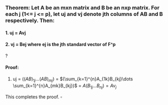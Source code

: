 ### Theorem: Let A be an mxn matrix and B be an nxp matrix. For each j (1<= j <= p), let uj and vj denote jth columns of AB and B respectively. Then:
#### 1. uj = Avj
#### 2. vj = Bej where ej is the jth standard vector of F^p
?
#### Proof: 
1. uj = ($(AB)_{1j}\dots (AB)_{mj})$ = $(\sum_{k=1}^{n}A_{1k}B_{kj}\dots \sum_{k=1}^{n}A_{mk}B_{kj})$ = $A(B_{1j}\dots B_{nj})=Av_{j}$

This completes the proof. $\square$